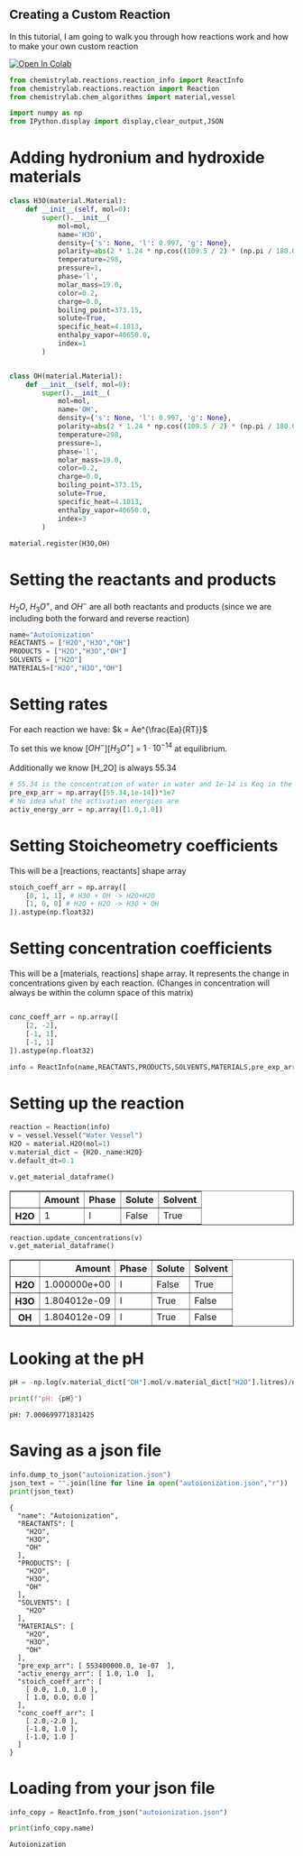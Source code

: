 ## Creating a Custom Reaction

In this tutorial, I am going to walk you through how reactions work and how to make your own custom reaction

[![Open In Colab](https://colab.research.google.com/assets/colab-badge.svg)](https://colab.research.google.com/github/chemgymrl/chemgymrl/blob/rewrite/lessons/notebooks/custom_reaction.ipynb)

```python
from chemistrylab.reactions.reaction_info import ReactInfo
from chemistrylab.reactions.reaction import Reaction
from chemistrylab.chem_algorithms import material,vessel

import numpy as np
from IPython.display import display,clear_output,JSON

```

# Adding hydronium and hydroxide materials


```python
class H3O(material.Material):
    def __init__(self, mol=0):
        super().__init__(
            mol=mol,
            name='H3O',
            density={'s': None, 'l': 0.997, 'g': None},
            polarity=abs(2 * 1.24 * np.cos((109.5 / 2) * (np.pi / 180.0))),
            temperature=298,
            pressure=1,
            phase='l',
            molar_mass=19.0,
            color=0.2,
            charge=0.0,
            boiling_point=373.15,
            solute=True,
            specific_heat=4.1813,
            enthalpy_vapor=40650.0,
            index=1
        )


class OH(material.Material):
    def __init__(self, mol=0):
        super().__init__(
            mol=mol,
            name='OH',
            density={'s': None, 'l': 0.997, 'g': None},
            polarity=abs(2 * 1.24 * np.cos((109.5 / 2) * (np.pi / 180.0))),
            temperature=298,
            pressure=1,
            phase='l',
            molar_mass=19.0,
            color=0.2,
            charge=0.0,
            boiling_point=373.15,
            solute=True,
            specific_heat=4.1813,
            enthalpy_vapor=40650.0,
            index=3
        )
        
material.register(H3O,OH)
```

# Setting the reactants and products

$H_2O$, $H_3O^+$, and  $OH^-$ are all both reactants and products (since we are including both the forward and reverse reaction)


```python
name="Autoionization"
REACTANTS = ["H2O","H3O","OH"]
PRODUCTS = ["H2O","H3O","OH"]
SOLVENTS = ["H2O"]
MATERIALS=["H2O","H3O","OH"]
```

# Setting rates

For each reaction we have: $k = Ae^{\frac{Ea}{RT}}$

To set this we know [$OH^-$][$H_3O^+$] = $1\cdot 10^{-14}$ at equilibrium.

Additionally we know [H_2O] is always 55.34



```python
# 55.34 is the concentration of water in water and 1e-14 is Keq in the autoionization reaction
pre_exp_arr = np.array([55.34,1e-14])*1e7 
# No idea what the activation energies are
activ_energy_arr = np.array([1.0,1.0])
```

# Setting Stoicheometry coefficients

This will be a [reactions, reactants] shape array


```python
stoich_coeff_arr = np.array([
    [0, 1, 1], # H3O + OH -> H2O+H2O
    [1, 0, 0] # H2O + H2O -> H3O + OH
]).astype(np.float32)
```

# Setting concentration coefficients

This will be a [materials, reactions] shape array. It represents the change in concentrations given by each reaction. (Changes in concentration will always be within the column space of this matrix)


```python

conc_coeff_arr = np.array([
    [2, -2],
    [-1, 1],
    [-1, 1]
]).astype(np.float32)

info = ReactInfo(name,REACTANTS,PRODUCTS,SOLVENTS,MATERIALS,pre_exp_arr,activ_energy_arr,stoich_coeff_arr,conc_coeff_arr)
```

# Setting up the reaction


```python
reaction = Reaction(info)
v = vessel.Vessel("Water Vessel")
H2O = material.H2O(mol=1)
v.material_dict = {H2O._name:H2O}
v.default_dt=0.1
```


```python
v.get_material_dataframe()
```




<div>
<style scoped>
    .dataframe tbody tr th:only-of-type {
        vertical-align: middle;
    }

    .dataframe tbody tr th {
        vertical-align: top;
    }

    .dataframe thead th {
        text-align: right;
    }
</style>
<table border="1" class="dataframe">
  <thead>
    <tr style="text-align: right;">
      <th></th>
      <th>Amount</th>
      <th>Phase</th>
      <th>Solute</th>
      <th>Solvent</th>
    </tr>
  </thead>
  <tbody>
    <tr>
      <th>H2O</th>
      <td>1</td>
      <td>l</td>
      <td>False</td>
      <td>True</td>
    </tr>
  </tbody>
</table>
</div>




```python
reaction.update_concentrations(v)
v.get_material_dataframe()
```




<div>
<style scoped>
    .dataframe tbody tr th:only-of-type {
        vertical-align: middle;
    }

    .dataframe tbody tr th {
        vertical-align: top;
    }

    .dataframe thead th {
        text-align: right;
    }
</style>
<table border="1" class="dataframe">
  <thead>
    <tr style="text-align: right;">
      <th></th>
      <th>Amount</th>
      <th>Phase</th>
      <th>Solute</th>
      <th>Solvent</th>
    </tr>
  </thead>
  <tbody>
    <tr>
      <th>H2O</th>
      <td>1.000000e+00</td>
      <td>l</td>
      <td>False</td>
      <td>True</td>
    </tr>
    <tr>
      <th>H3O</th>
      <td>1.804012e-09</td>
      <td>l</td>
      <td>True</td>
      <td>False</td>
    </tr>
    <tr>
      <th>OH</th>
      <td>1.804012e-09</td>
      <td>l</td>
      <td>True</td>
      <td>False</td>
    </tr>
  </tbody>
</table>
</div>



# Looking at the pH


```python
pH = -np.log(v.material_dict["OH"].mol/v.material_dict["H2O"].litres)/np.log(10)

print(f"pH: {pH}")
```

    pH: 7.000699771831425
    

# Saving as a json file


```python
info.dump_to_json("autoionization.json")
json_text = "".join(line for line in open("autoionization.json","r"))
print(json_text)
```

    {
      "name": "Autoionization",
      "REACTANTS": [
        "H2O",
        "H3O",
        "OH"
      ],
      "PRODUCTS": [
        "H2O",
        "H3O",
        "OH"
      ],
      "SOLVENTS": [
        "H2O"
      ],
      "MATERIALS": [
        "H2O",
        "H3O",
        "OH"
      ],
      "pre_exp_arr": [ 553400000.0, 1e-07  ],
      "activ_energy_arr": [ 1.0, 1.0  ],
      "stoich_coeff_arr": [
        [ 0.0, 1.0, 1.0 ],
        [ 1.0, 0.0, 0.0 ]
      ],
      "conc_coeff_arr": [
        [ 2.0,-2.0 ],
        [-1.0, 1.0 ],
        [-1.0, 1.0 ]
      ]
    }
    

# Loading from your json file


```python
info_copy = ReactInfo.from_json("autoionization.json")

print(info_copy.name)
```

    Autoionization
    

